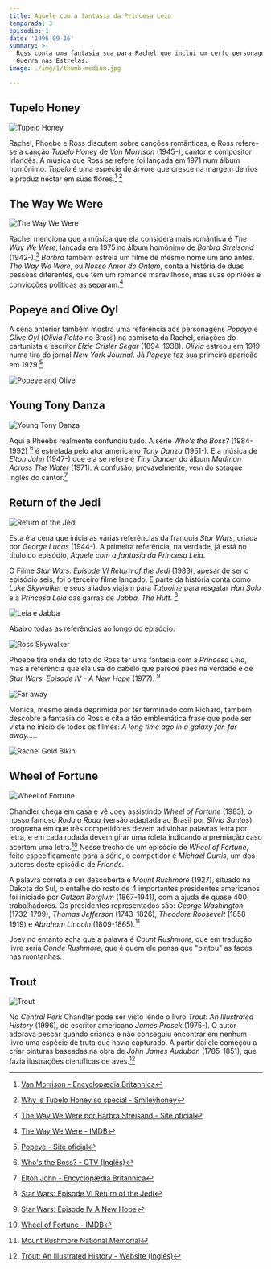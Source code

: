 ```yaml
---
title: Aquele com a fantasia da Princesa Leia
temporada: 3
episodio: 1
date: '1996-09-16'
summary: >-
  Ross conta uma fantasia sua para Rachel que inclui um certo personagem de
  Guerra nas Estrelas.
image: ./img/1/thumb-medium.jpg

---
```


## Tupelo Honey

![Tupelo Honey](./img/1/tupelo-honey.png)

<cena>
  <ross
    original="- I have to say Tupelo Honey by Van Morrison."
    traducao="- Eu tenho que dizer Tupolo Honey de Van Morrison."
  />
</cena>

Rachel, Phoebe e Ross discutem sobre canções românticas, e Ross refere-se a
canção *Tupelo Honey* de *Van Morrison* (1945-), cantor e compositor Irlandês.
A música que Ross se refere foi lançada em 1971 num álbum homônimo.
*Tupelo* é uma espécie de árvore que cresce na margem de
rios e produz néctar em suas flores.[^morrison-britannica] [^smileyhoney]

[^morrison-britannica]: [Van Morrison - Encyclopædia Britannica](https://www.britannica.com/biography/Van-Morrison)
[^smileyhoney]: [Why is Tupelo Honey so special - Smileyhoney](https://www.smileyhoney.com/blogs/honey-school/best-tupelo-honey)

## The Way We Were

![The Way We Were](./img/1/the-way-we-were.png)

<cena>
  <rachel
    original="- No Way! The most romantic song ever is &quot;The Way We Were&quot;."
    traducao="- Sem chance! A música mais romântica é &quot;The Way We Were&quot;."
  />
</cena>

Rachel menciona que a música que ela considera mais romântica é *The Way We Were*,
lançada em 1975 no álbum homônimo de *Barbra Streisand* (1942-).[^way-we-were]
*Barbra* também estrela um filme de mesmo nome um ano antes. *The Way We Were*,
ou *Nosso Amor de Ontem*, conta a história de duas pessoas diferentes, que têm um
romance maravilhoso, mas suas opiniões e convicções políticas as separam.[^way-we-were-imdb]

[^way-we-were]: [The Way We Were por Barbra Streisand - Site oficial](https://www.barbrastreisand.com/music/way-we-were/)
[^way-we-were-imdb]: [The Way We Were - IMDB](https://www.imdb.com/title/tt0070903/)

## Popeye and Olive Oyl

A cena anterior também mostra uma referência aos personagens *Popeye* e *Olive Oyl*
(*Olívia Palito* no Brasil) na camiseta da Rachel, criações do cartunista
e escritor *Elzie Crisler Segar* (1894-1938). *Olívia* estreou em 1919 numa tira
do jornal *New York Journal*. Já *Popeye* faz sua primeira aparição em 1929.[^popeye-olive]

![Popeye and Olive](./img/1/popeye-olive-1929-2.jpg)

[^popeye-olive]: [Popeye - Site oficial](http://popeye.com/timeline/)

## Young Tony Danza

![Young Tony Danza](./img/1/young-tony-danza.png)

<cena>
  <phoebe
    original="- I think the one that Elton John wrote for that guy on &quot;Who's the Boss?&quot;."
    traducao="- Eu acho aquela que Elton John escreveu para o cara do &quot;Who’s The Boss?&quot;"
  />
  <rachel
    original="- What song was that, Pheebs?"
    traducao="- Que música é essa Pheebs?"
  />
  <phoebe
    original="- Hold me close, young Tony Danza..."
    traducao="- Hold me close, young Tony Danza..."
  />
</cena>

Aqui a Pheebs realmente confundiu tudo. A série *Who's the Boss?* (1984-1992) [^whos-the-boss]
é estrelada pelo ator americano *Tony Danza* (1951-). E a música de *Elton John*
(1947-) que ela se refere é *Tiny Dancer* do álbum *Madman Across The Water* (1971).
A confusão, provavelmente, vem do sotaque inglês do cantor.[^elton-britannica]

[^elton-britannica]: [Elton John - Encyclopædia Britannica](https://www.britannica.com/biography/Elton-John)
[^whos-the-boss]: [Who's the Boss? - CTV (Inglês)](https://www.ctv.ca/shows/whos-the-boss)

## Return of the Jedi

![Return of the Jedi](./img/1/return-of-the-jedi.png)

<cena>
  <ross
    original="- Did you ever see &quot;Return of the Jedi&quot;?"
    traducao="- Você já assistiu &quot;O Retorno de Jedi&quot;?"
  />
</cena>

Esta é a cena que inicia as várias referências da franquia *Star Wars*, criada por
*George Lucas* (1944-). A primeira referência, na verdade, já está no título do
episódio, *Aquele com a fantasia da Princesa Leia*.

O Filme *Star Wars: Episode VI Return of the Jedi* (1983), apesar de ser o episódio
seis, foi o terceiro filme lançado. E parte da história conta como *Luke Skywalker* e
seus aliados viajam para *Tatooine* para resgatar *Han Solo* e a *Princesa Leia*
das garras de *Jabba, The Hutt*. [^return-of-the-jedi]

![Leia e Jabba](./img/1/leia-jabba.jpg)

Abaixo todas as referências ao longo do episódio:

![Ross Skywalker](./img/1/ross-skywalker.png)

<cena>
  <phoebe
    original="- Where is my strong Ross Skywalker to come rescue me?"
    traducao="- Cadê meu Ross Skywalker forte e formoso para me salvar?"
  />
</cena>

Phoebe tira onda do fato do Ross ter uma fantasia com a *Princesa Leia*, mas a
referência que ela usa do cabelo que parece pães na verdade é de
*Star Wars: Episode IV - A New Hope* (1977). [^a-new-hope]

![Far away](./img/1/far-away.png)

<cena>
  <phoebe
    original="- Do you want us to take you home?"
    traducao="- Você quer ir pra casa?"
  />
  <monica
    original="- Uh, huh. Or maybe to a galaxy far, far away."
    traducao="- Sim. Ou talvez para uma galáxia muito, muito distante."
  />
</cena>

Monica, mesmo ainda deprimida por ter terminado com Richard, também descobre a
fantasia do Ross e cita a tão emblemática frase que pode ser vista no início
de todos os filmes: *A long time ago in a galaxy far, far away....*.

![Rachel Gold Bikini](./img/1/rachel-gold-bikini.png)

<cena>
  <rachel
    original="- Okay, here we go. I am Jabba's prisoner."
    traducao="- La vamos nós. Eu sou a prisioneira de Jabba."
  />
</cena>

[^return-of-the-jedi]: [Star Wars: Episode VI Return of the Jedi](https://www.starwars.com/films/star-wars-episode-vi-return-of-the-jedi)
[^a-new-hope]: [Star Wars: Episode IV A New Hope](https://www.starwars.com/films/star-wars-episode-iv-a-new-hope)

## Wheel of Fortune

![Wheel of Fortune](./img/1/wheel-of-fortune.png)

<cena>
  <chandler
    original="- Hey!"
    traducao="- Ei!"
  />
  <joey
    original="- Wheel!"
    traducao="- Roda!"
  />
  <chandler
    original="- Of!"
    traducao="- A!"
  />
  <joey
    original="- Fortune!"
    traducao="- Roda!"
  />
</cena>

Chandler chega em casa e vê Joey assistindo *Wheel of Fortune* (1983),
o nosso famoso *Roda a Roda* (versão adaptada ao Brasil por *Silvio Santos*), programa
em que três competidores devem adivinhar palavras letra por letra, e em cada
rodada devem girar uma roleta indicando a premiação caso acertem uma letra.[^wheel-imdb]
Nesse trecho de um episódio de *Wheel of Fortune*, feito especificamente para a série,
o competidor é *Michael Curtis*, um dos autores deste episódio de *Friends*.

A palavra correta a ser descoberta é *Mount Rushmore* (1927), situado na Dakota do Sul,
o entalhe do rosto de 4 importantes presidentes americanos foi iniciado por
*Gutzon Borglum* (1867-1941), com a ajuda de quase 400 trabalhadores. Os presidentes
representados são: *George Washington* (1732-1799), *Thomas Jefferson* (1743-1826),
*Theodore Roosevelt* (1858-1919) e *Abraham Lincoln* (1809-1865).[^rushmore]

Joey no entanto acha que a palavra é *Count Rushmore*, que em tradução livre seria
*Conde Rushmore*, que é quem ele pensa que "pintou" as faces nas montanhas.

[^wheel-imdb]: [Wheel of Fortune - IMDB](https://www.imdb.com/title/tt0072584/)
[^rushmore]: [Mount Rushmore National Memorial](https://www.visiteosusa.com.br/destination/mount-rushmore-national-memorial)

## Trout

![Trout](./img/1/trout.png)

No *Central Perk* Chandler pode ser visto lendo o livro *Trout: An Illustrated History*
(1996), do escritor americano *James Prosek* (1975-). O autor adorava pescar quando
criança e não conseguiu encontrar em nenhum livro uma espécie de truta que havia capturado.
A partir daí ele começou a criar pinturas baseadas na obra de *John James Audubon*
(1785-1851), que fazia ilustrações científicas de aves.[^trout]

[^trout]: [Trout: An Illustrated History - Website (Inglês)](https://www.troutsite.com/book-01.html)
